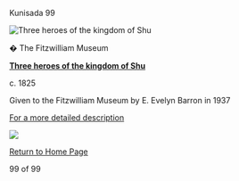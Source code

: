 Kunisada 99

![Three heroes of the kingdom of Shu](kunisada/Part%20III/P.504-1937.jpg)

� The Fitzwilliam Museum

**[Three heroes of the kingdom of Shu](/exhibition/group-9)**

c. 1825

Given to the Fitzwilliam Museum by E. Evelyn Barron in 1937



[For a more detailed description](../text504t.htm)


[![](../backgrounds/back/backward.gif)](kunp483.htm)

[Return to Home Page](../texthomepage.htm)



99 of 99
